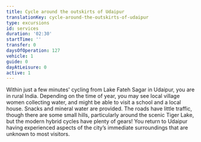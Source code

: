 ```yaml
---
title: Cycle around the outskirts of Udaipur
translationKey: cycle-around-the-outskirts-of-udaipur
type: excursions
id: services
duration: '02:30'
startTime: ''
transfer: 0
daysOfOperation: 127
vehicle: 1
guide: 0
dayAtLeisure: 0
active: 1
---
```

Within just a few minutes' cycling from Lake Fateh Sagar in Udaipur, you are in rural India. Depending on the time of year, you may see local village women collecting water, and might be able to visit a school and a local house. Snacks and mineral water are provided. The roads have little traffic, though there are some small hills, particularly around the scenic Tiger Lake, but the modern hybrid cycles have plenty of gears! You return to Udaipur having experienced aspects of the city’s immediate surroundings that are unknown to most visitors.